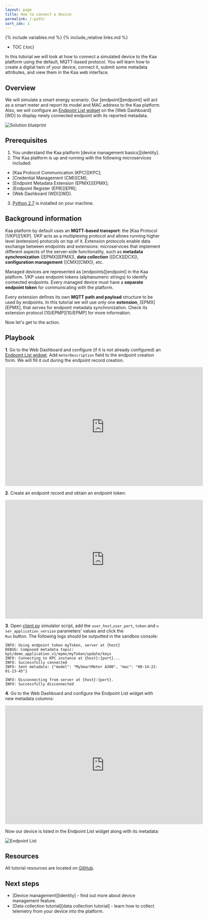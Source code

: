 ```yaml
---
layout: page
title: How to connect a device
permalink: /:path/
sort_idx: 1
---
```


{% include variables.md %}
{% include_relative links.md %}

* TOC
{:toc}

In this tutorial we will look at how to connect a simulated device to the Kaa platform using the default, MQTT-based protocol.
You will learn how to create a digital twin of your device, connect it, submit some metadata attributes, and view them in the Kaa web interface.


## Overview

We will simulate a smart energy scenario.
Our [endpoint][endpoint] will act as a smart meter and report its model and MAC address to the Kaa platform.
Also, we will configure an [Endpoint List widget][ep-list-widget] on the [Web Dashboard][WD] to display newly connected endpoint with its reported metadata.

![Solution blueprint](attach/img/architecture-overview.svg)


## Prerequisites

1. You understand the Kaa platform [device management basics][identity].
2. The Kaa platform is up and running with the following microservices included:
* [Kaa Protocol Communication (KPC)][KPC];
* [Credential Management (CM)][CM];
* [Endpoint Metadata Extension (EPMX)][EPMX];
* [Endpoint Register (EPR)][EPR];
* [Web Dashboard (WD)][WD].
3. [Python 2.7](https://www.python.org/download/releases/2.7/) is installed on your machine.


## Background information

Kaa platform by default uses an **MQTT-based transport**: the [Kaa Protocol (1/KP)][1/KP].
1/KP acts as a multiplexing protocol and allows running higher level (extension) protocols on top of it.
Extension protocols enable data exchange between endpoints and extensions: microservices that implement different aspects of the server-side functionality, such as **metadata synchronization** ([EPMX][EPMX]), **data collection** ([DCX][DCX]), **configuration management** ([CMX][CMX]), etc.

Managed devices are represented as [endpoints][endpoint] in the Kaa platform.
1/KP uses endpoint tokens (alphanumeric strings) to identify connected endpoints.
Every managed device must have a **separate endpoint token** for communicating with the platform.

Every extension defines its own **MQTT path and payload** structure to be used by endpoints.
In this tutorial we will use only one **extension**, [EPMX][EPMX], that serves for endpoint metadata synchronization.
Check its extension protocol [10/EPMP][10/EPMP] for more information.

Now let's get to the action.


## Playbook

**1**. Go to the Web Dashboard and configure (if it is not already configured) an [Endpoint List widget][ep-list-widget].
Add `meterDescription` field to the endpoint creation form. We will fill it out during the endpoint record creation.

<div align="center">
  <iframe width="640" height="385" src="https://www.youtube.com/embed/qMeLZa0emws?rel=0" frameborder="0"
    allow="accelerometer; autoplay; encrypted-media; gyroscope; picture-in-picture" allowfullscreen></iframe>
</div>

**2**. Create an endpoint record and obtain an endpoint token:

<div align="center">
  <iframe width="640" height="385" src="https://www.youtube.com/embed/du7tBJY72xM?rel=0" frameborder="0"
    allow="accelerometer; autoplay; encrypted-media; gyroscope; picture-in-picture" allowfullscreen></iframe>
</div>

**3**. Open [client.py](https://repl.it/@ElenaOlkhovyk/ConnectDeviceToIotPlatform) simulator script, add the `user_host`,`user_port`, `token` and `user_application_version` parameters' values and click the `Run` button. The following logs should be outputted in the sandbox console:

```
INFO: Using endpoint token myToken, server at {host}
DEBUG: Composed metadata topic: kp1/demo_application_v1/epmx/myToken/update/keys
INFO: Connecting to KPC instance at {host}:{port}...
INFO: Successfully connected
INFO: Sent metadata: {"model": "MySmartMeter A300", "mac": "00-14-22-01-23-45"}

INFO: Disconnecting from server at {host}:{port}.
INFO: Successfully disconnected
```

**4**. Go to the Web Dashboard and configure the Endpoint List widget with new metadata columns:

<div align="center">
  <iframe width="640" height="385" src="https://www.youtube.com/embed/ozMnDBzknHQ?rel=0" frameborder="0"
    allow="accelerometer; autoplay; encrypted-media; gyroscope; picture-in-picture" allowfullscreen></iframe>
</div>

Now our device is listed in the Endpoint List widget along with its metadata:

![Endpoint List](attach/img/endpoint-list.png)


## Resources

All tutorial resources are located on [GitHub][code_url].

## Next steps

- [Device management][identity] - find out more about device management feature.
- [Data collection tutorial][data collection tutorial] - learn how to collect telemetry from your device into the platform.


[ep-list-widget]: {{wd_url}}Widgets/#ep-list
[code_url]: https://github.com/kaaproject/kaa/tree/master/doc/Tutorials/connect-device-to-iot-platform/attach/code
